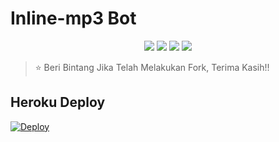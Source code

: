 # Inline-mp3 Bot

<p align="center">
    <a href="https://www.python.org/" alt="made-with-python"> <img src="https://img.shields.io/badge/Made%20with-Python-red.svg?style=flat-square&logo=python&logoColor=blue&color=black" /></a>
    <a href="https://github.com/Tokai-Robo/inline-mp3/graphs/commit-activity" alt="Maintenance"> <img src="https://img.shields.io/badge/Maintained%3F-yes-black.svg?style=flat-square" /></a>
    <a href="https://github.com/Tokai-Robo/inline-mp3/network/members"> <img src="https://img.shields.io/github/forks/Tokai-Robo/inline-mp3?color=black&logo=github&logoColor=blue&style=flat-square" /></a>  
    <a href="https://github.com/Tokai-Robo/inline-mp3/network/members"> <img src="https://img.shields.io/github/stars/Tokai-Robo/inline-mp3?color=black&logo=github&logoColor=blue&style=flat-square" /></a>  
</p>

> ⭐️ Beri Bintang Jika Telah Melakukan Fork, Terima Kasih!!

## Heroku Deploy

[![Deploy](https://www.herokucdn.com/deploy/button.svg)](https://heroku.com/deploy?template=https://github.com/Tokai-Robo/inline-mp3)
